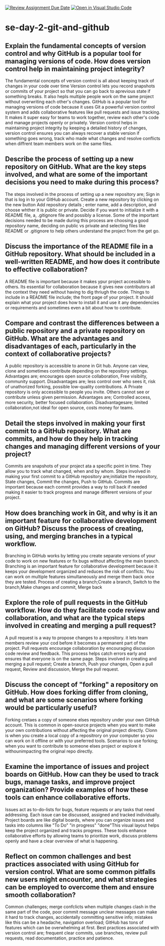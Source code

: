 [![Review Assignment Due Date](https://classroom.github.com/assets/deadline-readme-button-22041afd0340ce965d47ae6ef1cefeee28c7c493a6346c4f15d667ab976d596c.svg)](https://classroom.github.com/a/8wgCKhpZ)
[![Open in Visual Studio Code](https://classroom.github.com/assets/open-in-vscode-2e0aaae1b6195c2367325f4f02e2d04e9abb55f0b24a779b69b11b9e10269abc.svg)](https://classroom.github.com/online_ide?assignment_repo_id=18394859&assignment_repo_type=AssignmentRepo)
# se-day-2-git-and-github
## Explain the fundamental concepts of version control and why GitHub is a popular tool for managing versions of code. How does version control help in maintaining project integrity?

The fundamental concepts of version control is all about keeping track of changes in your code over time Version control lets you record snapshots or commits of your project so that you can go back to aprevious state if something breaks. It also hepls multiple people work on the same project without overwriting each other's changes.
GitHub is a popular tool for managing versions of code because it uses Git a powerful version control system and adds collaborative features like pull requests and issue tracking. It makes it super easy for teams to work together, review each other's code and manage projects openly or privately.
Version control helps in maintaining project integrity by keeping a detailed history of changes, version control ensures you can always recover a stable version if something goes wrong, track who made what changes and resolve conflicts when diffrent team members work on the same files.

## Describe the process of setting up a new repository on GitHub. What are the key steps involved, and what are some of the important decisions you need to make during this process?

The steps involved in the process of setting up a new repository are;
Sign in that is log in to your GitHub account.
Create a new repository by clicking on the new button 
Add repository details ; enter name, add a description, and choose whther it is public or private.
Decide if you want to initialize it with a README file, a, .gitignore file and possibly a license.
Some of the important decisions needed to be made during this process are choosing a good repository name, deciding on public vs private and selecting files like README or .gitignore to help others understand the project from the get go.


## Discuss the importance of the README file in a GitHub repository. What should be included in a well-written README, and how does it contribute to effective collaboration?

A README file is important because it makes ypur project accessible to others. Its essential for collaboration because it gives new contributors all the context they need without having to dig thriugh the code.
Things to include in a README file include; the front page of your project. It should explain what your project does how to install it and use it any dependencies or requirements and sometimes even a bit about how to contribute.

## Compare and contrast the differences between a public repository and a private repository on GitHub. What are the advantages and disadvantages of each, particularly in the context of collaborative projects?

A public repository is accessible to anone in Git hub. Anyone can view, clone and sometimes contribute depending on the repository settings.
Advantages are; encourages open source collaboration, Free visibilty, community support.
Disadvantages are; less control over who sees it, risk of unathorized forking, possible low-quality contributions.
A Private repository is only accessible to people you invite. Others cannot see or contribute unless given permission.
Advantages are; Controlled access, more security, better focused collaboration.
Disadvantagesare; limited collaboration,not ideal for open source, costs money for teams.

## Detail the steps involved in making your first commit to a GitHub repository. What are commits, and how do they help in tracking changes and managing different versions of your project?

Commits are snapshots of your project ata a specific point in time. They allow you to track what changed, when and by whom.
Steps involved in making your first commit to a GitHub repository are;initialize the repository, State changes, Commit the changes, Push to GitHub.
Commits are important because each commit provides a way to roll back if needed making it easier to track progress and manage different versions of your project.

## How does branching work in Git, and why is it an important feature for collaborative development on GitHub? Discuss the process of creating, using, and merging branches in a typical workflow.

Branching in GitHub works by letting you create separate versions of your code to work on new features or fix bugs without affecting the main branch.
Branching is  an important feature for collaborative development because it keeps your development organized and reduces the risk of conflictc. You can work on multiple features simultaneously and merge them back once they are tested.
Process of creating a branch;Create a branch, Switch to the branch,Make changes and commit, Merge back

## Explore the role of pull requests in the GitHub workflow. How do they facilitate code review and collaboration, and what are the typical steps involved in creating and merging a pull request?

A pull request is a way to propose changes to a repository. it lets team members review your cod before it becomes a permanent part of the project.
Pull requests encourage collaboration by encouraging discussion code review and feedback. This process helps catch errors early and ensures that everyone is on the same page.
Steps involved in creating and merging a pull request;
Create a branch, Push your changes, Open a pull request, Review and discussion, Merge the pull request.

## Discuss the concept of "forking" a repository on GitHub. How does forking differ from cloning, and what are some scenarios where forking would be particularly useful?

Forking cretaes a copy of someone elses repository under your own GitHub account. This is common in open-source projects when you want to make your own contributions without affecting the original project directly.
Clonn is when you create a local copy of a repositrory on your computer so you can work on it offline or with your preferred tools.
Scenarios to use forking; when you want to contribute to someone elses project or explore it withounimpacting the original repo directly. 

## Examine the importance of issues and project boards on GitHub. How can they be used to track bugs, manage tasks, and improve project organization? Provide examples of how these tools can enhance collaborative efforts.

Issues act as to-do-lists for bugs, feature requests or any tasks that need addressing. Each issue can be discussed, assigned and tracked individually.
Project boards are like digital boards, where you can organize issues and tasks into columns like "To Do" "in progress" "done"This visual layout helps keep the project organized and tracks progress.
These tools enhance collaborative efforts by allowing teams to prioritize work, discuss problems openly and have a clear overview of what is happening.

## Reflect on common challenges and best practices associated with using GitHub for version control. What are some common pitfalls new users might encounter, and what strategies can be employed to overcome them and ensure smooth collaboration?

Common challenges; merge confclicts when multiple changes clash in the same part of the code, poor commit message unclear messages can make it hard to track changes, accidentally committing sensitive info; mistakes like this can be a headache, navigation overload; GitHub has tons of features which can be overwhelming at first.
Best practices associated with version control are; frequent clear commits, use branches, review pull requests, read documentation, practice and patience.
